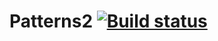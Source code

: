 # Patterns2 [![Build status](https://ci.appveyor.com/api/projects/status/w58iitifhwafi6eg?svg=true)](https://ci.appveyor.com/project/KaterinaRekiyan/patterns2)
